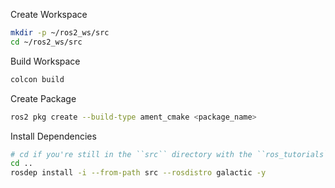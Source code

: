 Create Workspace

```bash
mkdir -p ~/ros2_ws/src
cd ~/ros2_ws/src
```

Build Workspace

```bash
colcon build
```

Create Package

```bash
ros2 pkg create --build-type ament_cmake <package_name>
```

Install Dependencies

```bash
# cd if you're still in the ``src`` directory with the ``ros_tutorials`` clone
cd ..
rosdep install -i --from-path src --rosdistro galactic -y
```

